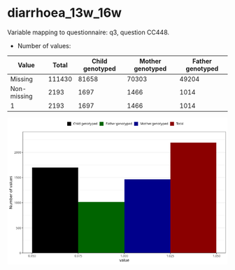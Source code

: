 # diarrhoea_13w_16w
Variable mapping to questionnaire: q3, question CC448.
- Number of values:

| Value | Total | Child genotyped | Mother genotyped | Father genotyped |
| ----- | ----- | --------------- | ---------------- | ---------------- |
| Missing | 111430 | 81658 | 70303 | 49204 |
| Non-missing | 2193 | 1697 | 1466 | 1014 |
| 1 | 2193 | 1697 | 1466 | 1014 |



![](diarrhoea_13w_16w_n.png)



